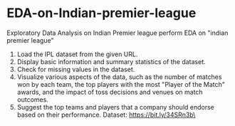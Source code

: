 # EDA-on-Indian-premier-league
Exploratory Data Analysis on Indian Premier league
perform EDA on "indian premier league"
1. Load the IPL dataset from the given URL.
2. Display basic information and summary statistics of the dataset.
3. Check for missing values in the dataset.
4. Visualize various aspects of the data, such as the number of matches won by each team, the top players with the most "Player of the Match" awards, and the impact of toss decisions and venues on match outcomes.
5. Suggest the top teams and players that a company should endorse based on their performance.
Dataset: https://bit.ly/34SRn3b\




